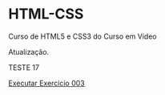 # HTML-CSS
 Curso de HTML5 e CSS3 do Curso em Video

 Atualização.

 TESTE 17

 <a href="https://antonio-trindade.github.io/HTML-CSS/HTML/HTML e CSS_MOD II\EX021\caixa02.index.html"> Executar Exercicio 003 </a>
